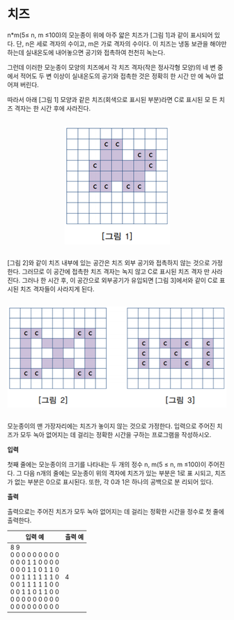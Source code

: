 치즈
====================================

n*m(5≤ n, m ≤100)의 모눈종이 위에 아주 얇은 치즈가 [그림 1]과 같이 표시되어
있다. 단, n은 세로 격자의 수이고, m은 가로 격자의 수이다. 이 치즈는 냉동 보관을
해야만 하는데 실내온도에 내어놓으면 공기와 접촉하여 천천히 녹는다.

그런데 이러한 모눈종이 모양의 치즈에서 각 치즈 격자(작은 정사각형 모양)의 네
변 중에서 적어도 두 변 이상이 실내온도의 공기와 접촉한 것은 정확히 한 시간 만
에 녹아 없어져 버린다.

따라서 아래 [그림 1] 모양과 같은 치즈(회색으로 표시된 부분)라면 C로 표시된 모
든 치즈 격자는 한 시간 후에 사라진다. 

<br>
<div align="center">
<img src="./img/f1.png" align="center">
</div>
<br>

[그림 2]와 같이 치즈 내부에 있는 공간은 치즈 외부 공기와 접촉하지 않는 것으로
가정한다. 그러므로 이 공간에 접촉한 치즈 격자는 녹지 않고 C로 표시된 치즈 격자
만 사라진다. 그러나 한 시간 후, 이 공간으로 외부공기가 유입되면 [그림 3]에서와
같이 C로 표시된 치즈 격자들이 사라지게 된다.

<br>
<div align="center">
<img src="./img/f2.png" align="center">
</div>
<br>

모눈종이의 맨 가장자리에는 치즈가 놓이지 않는 것으로 가정한다. 입력으로 주어진
치즈가 모두 녹아 없어지는 데 걸리는 정확한 시간을 구하는 프로그램을 작성하시오.

**입력** 

첫째 줄에는 모눈종이의 크기를 나타내는 두 개의 정수 n, m(5 ≤ n, m ≤100)이
주어진다. 그 다음 n개의 줄에는 모눈종이 위의 격자에 치즈가 있는 부분은 1로 표
시되고, 치즈가 없는 부분은 0으로 표시된다. 또한, 각 0과 1은 하나의 공백으로 분
리되어 있다.

**출력**  

출력으로는 주어진 치즈가 모두 녹아 없어지는 데 걸리는 정확한 시간을 정수로
첫 줄에 출력한다. 


| 입력 예 | 출력 예     |
|---|---|
| 8 9 <br> 0 0 0 0 0 0 0 0 0 <br> 0 0 0 1 1 0 0 0 0 <br> 0 0 0 1 1 0 1 1 0 <br> 0 0 1 1 1 1 1 1 0 <br> 0 0 1 1 1 1 1 0 0 <br> 0 0 1 1 0 1 1 0 0 <br> 0 0 0 0 0 0 0 0 0 <br> 0 0 0 0 0 0 0 0 0 | 4 |